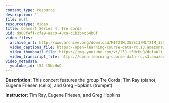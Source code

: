 ```yaml
---
content_type: resource
description: ''
file: null
resourcetype: Video
title: Concert Series 4. Tre Corda
uid: d908f4ff-cfe9-aac0-48ca-c1b3b4c64b0f
video_files:
  archive_url: http://www.archive.org/download/MIT21M.355S13/MIT21M_355S13_concert_series_4_300k.mp4
  video_captions_file: https://open-learning-course-data-rc.s3.amazonaws.com/21m-355-musical-improvisation-spring-2013/062e34b51ef55aa5bb3859c2b064ac73_l5J-t5NcHuQ.vtt
  video_thumbnail_file: https://img.youtube.com/vi/l5J-t5NcHuQ/default.jpg
  video_transcript_file: https://open-learning-course-data-rc.s3.amazonaws.com/21m-355-musical-improvisation-spring-2013/9de30d6437e3825d37ea08dc0533b591_l5J-t5NcHuQ.pdf
video_metadata:
  youtube_id: l5J-t5NcHuQ
---
```


**Description:** This concert features the group Tre Corda: Tim Ray (piano), Eugene Friesen (cello), and Greg Hopkins (trumpet).

**Instructor:** Tim Ray, Eugene Friesen, and Greg Hopkins